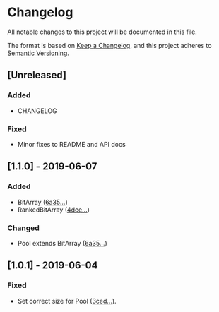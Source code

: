 # Changelog
All notable changes to this project will be documented in this file.

The format is based on [Keep a Changelog](https://keepachangelog.com/en/1.0.0/),
and this project adheres to [Semantic Versioning](https://semver.org/spec/v2.0.0.html).

## [Unreleased]
### Added
- CHANGELOG

### Fixed
- Minor fixes to README and API docs

## [1.1.0] - 2019-06-07
### Added
- BitArray ([6a35...](https://github.com/zandaqo/structurae/commit/6a35378c32810f024de18236a9f2dc63f45c805f))
- RankedBitArray ([4dce...](https://github.com/zandaqo/structurae/commit/4dce705e469f78bbdd1ac355876eaade0f131090))

### Changed
- Pool extends BitArray ([6a35...](https://github.com/zandaqo/structurae/commit/6a35378c32810f024de18236a9f2dc63f45c805f))

## [1.0.1] - 2019-06-04
### Fixed
- Set correct size for Pool ([3ced...](https://github.com/zandaqo/structurae/commit/3ced870d1d0accb645d1ad2734fdeb5eb9759fb0)).